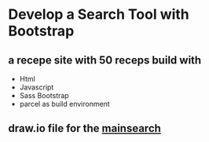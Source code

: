 # Develop a Search Tool with Bootstrap


## a recepe site with 50 receps build with 
* Html
* Javascript 
* Sass Bootstrap
* parcel as build environment


## draw.io file for the [mainsearch](https://viewer.diagrams.net/?tags=%7B%7D&highlight=0000ff&edit=_blank&layers=1&nav=1&title=MainSearchFlowChart.drawio#Uhttps%3A%2F%2Fraw.githubusercontent.com%2FGrigoriSchneider%2FDevelop-a-Search-Tool-with-Bootstrap%2Fmain%2FMainSearchFlowChart.drawio)